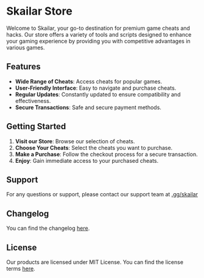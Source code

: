 # Skailar Store

Welcome to Skailar, your go-to destination for premium game cheats and hacks. Our store offers a variety of tools and scripts designed to enhance your gaming experience by providing you with competitive advantages in various games.

## Features

- **Wide Range of Cheats**: Access cheats for popular games.
- **User-Friendly Interface**: Easy to navigate and purchase cheats.
- **Regular Updates**: Constantly updated to ensure compatibility and effectiveness.
- **Secure Transactions**: Safe and secure payment methods.

## Getting Started

1. **Visit our Store**: Browse our selection of cheats.
2. **Choose Your Cheats**: Select the cheats you want to purchase.
3. **Make a Purchase**: Follow the checkout process for a secure transaction.
4. **Enjoy**: Gain immediate access to your purchased cheats.

## Support

For any questions or support, please contact our support team at [.gg/skailar](https://discord.gg/skailar)

## Changelog
You can find the changelog [here](CHANGELOG.md).

## License
Our products are licensed under MIT License. You can find the license terms [here](LICENSE).
